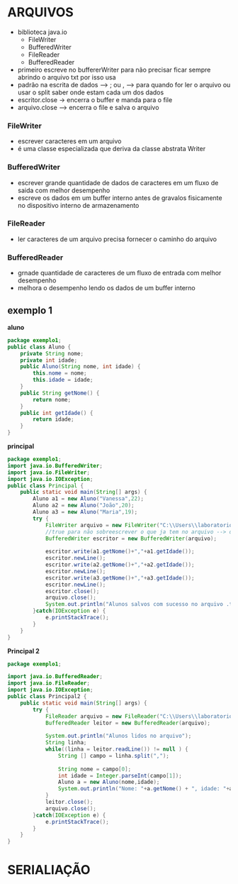 # ARQUIVOS 
* biblioteca java.io
    * FileWriter
    * BufferedWriter
    * FileReader
    * BufferedReader
* primeiro escreve no buffererWriter para não precisar ficar sempre abrindo o arquivo txt por isso usa
* padrão na escrita de dados --> ; ou , --> para quando for ler o arquivo ou usar o split saber onde estam cada um dos dados
* escritor.close -> encerra o buffer e manda para o file
* arquivo.close --> encerra o file e salva o arquivo
### FileWriter
* escrever caracteres em um arquivo
* é uma classe especializada que deriva da classe abstrata Writer
### BufferedWriter
* escrever grande quantidade de dados de caracteres em um fluxo de saida com melhor desempenho
* escreve os dados em um buffer interno antes de gravalos fisicamente no dispositivo interno de armazenamento
### FileReader
* ler caracteres de um arquivo precisa fornecer o caminho do arquivo
### BufferedReader
* grnade quantidade de caracteres de um fluxo de entrada com melhor desempenho
* melhora o desempenho lendo os dados de um buffer interno

## exemplo 1
**aluno**
```java
package exemplo1;
public class Aluno {
	private String nome;
	private int idade;
	public Aluno(String nome, int idade) {
		this.nome = nome;
		this.idade = idade;
	}
	public String getNome() {
		return nome;
	}
	public int getIdade() {
		return idade;
	}
}

```
**principal**
``` java
package exemplo1;
import java.io.BufferedWriter;
import java.io.FileWriter;
import java.io.IOException;
public class Principal {
	public static void main(String[] args) {
		Aluno a1 = new Aluno("Vanessa",22);
		Aluno a2 = new Aluno("João",20);
		Aluno a3 = new Aluno("Maria",19);
		try {
			FileWriter arquivo = new FileWriter("C:\\Users\\laboratorio\\eclipse-workspace\\arquivos\\src\\exemplo1\\alunos.txt", true);
			//true para não sobreescrever o que ja tem no arquivo --> dessa forma ele sempre adiciona os novos dados no final do arquivo um append
			BufferedWriter escritor = new BufferedWriter(arquivo);
			
			escritor.write(a1.getNome()+","+a1.getIdade());
			escritor.newLine();
			escritor.write(a2.getNome()+","+a2.getIdade());
			escritor.newLine();
			escritor.write(a3.getNome()+","+a3.getIdade());
			escritor.newLine();
			escritor.close();
			arquivo.close();
			System.out.println("Alunos salvos com sucesso no arquivo .txt");
		}catch(IOException e) {
			e.printStackTrace();
		}
	}
}

```
**Principal 2**
```.java
package exemplo1;

import java.io.BufferedReader;
import java.io.FileReader;
import java.io.IOException;
public class Principal2 {
	public static void main(String[] args) {
		try {
			FileReader arquivo = new FileReader("C:\\Users\\laboratorio\\eclipse-workspace\\arquivos\\src\\exemplo1\\alunos.txt");
			BufferedReader leitor = new BufferedReader(arquivo);
			
			System.out.println("Alunos lidos no arquivo");
			String linha;
			while((linha = leitor.readLine()) != null ) {
				String [] campo = linha.split(",");
				
				String nome = campo[0];
				int idade = Integer.parseInt(campo[1]);
				Aluno a = new Aluno(nome,idade);
				System.out.println("Nome: "+a.getNome() + ", idade: "+a.getIdade());
			}
			leitor.close();
			arquivo.close();			
		}catch(IOException e) {
			e.printStackTrace();
		}
	}
}

```
# SERIALIAÇÃO
